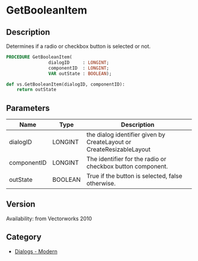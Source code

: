 # GetBooleanItem

## Description
Determines if a radio or checkbox button is selected or not.

```pascal
PROCEDURE GetBooleanItem(
				dialogID     : LONGINT;
				componentID  : LONGINT;
				VAR outState : BOOLEAN);
```

```python
def vs.GetBooleanItem(dialogID, componentID):
    return outState
```

## Parameters
|Name|Type|Description|
|---|---|---|
|dialogID|LONGINT|the dialog identifier given by CreateLayout or CreateResizableLayout|
|componentID|LONGINT|The identifier for the radio or checkbox button component.|
|outState|BOOLEAN|True if the button is selected, false otherwise.|

## Version
Availability: from Vectorworks 2010

## Category
* [Dialogs - Modern](../Categories/Dialogs%20-%20Modern.md)
